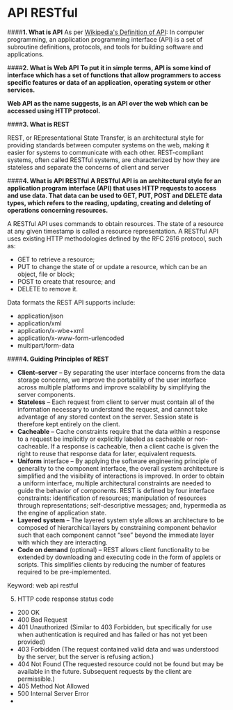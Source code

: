 # **API RESTful**

####**1. What is API**
As per [Wikipedia's Definition of API](https://en.wikipedia.org/wiki/API): In computer programming, an application programming interface (API) is a set of subroutine definitions, protocols, and tools for building software and applications.

####**2. What is Web API**
**To put it in simple terms, API is some kind of interface which has a set of functions that allow programmers to access specific features or data of an application, operating system or other services.**

**Web API as the name suggests, is an API over the web which can be accessed using HTTP protocol.**

####**3. What is REST**

REST, or REpresentational State Transfer, is an architectural style for providing standards between computer systems on the web, making it easier for systems to communicate with each other. REST-compliant systems, often called RESTful systems, are characterized by how they are stateless and separate the concerns of client and server

####**4. What is API RESTful**
**A RESTful API is an architectural style for an application program interface (API) that uses HTTP requests to access and use data. That data can be used to GET, PUT, POST and DELETE data types, which refers to the reading, updating, creating and deleting of operations concerning resources.**

A RESTful API uses commands to obtain resources. The state of a resource at any given timestamp is called a resource representation. A RESTful API uses existing HTTP methodologies defined by the RFC 2616 protocol, such as:

- GET to retrieve a resource;
- PUT to change the state of or update a resource, which can be an object, file or block;
- POST to create that resource; and
- DELETE to remove it.

Data formats the REST API supports include:
- application/json
- application/xml
- application/x-wbe+xml
- application/x-www-form-urlencoded
- multipart/form-data

####**4. Guiding Principles of REST**
- **Client–server** – By separating the user interface concerns from the data storage concerns, we improve the portability of the user interface across multiple platforms and improve scalability by simplifying the server components.
- **Stateless** – Each request from client to server must contain all of the information necessary to understand the request, and cannot take advantage of any stored context on the server. Session state is therefore kept entirely on the client.
- **Cacheable** – Cache constraints require that the data within a response to a request be implicitly or explicitly labeled as cacheable or non-cacheable. If a response is cacheable, then a client cache is given the right to reuse that response data for later, equivalent requests.
- **Uniform** interface – By applying the software engineering principle of generality to the component interface, the overall system architecture is simplified and the visibility of interactions is improved. In order to obtain a uniform interface, multiple architectural constraints are needed to guide the behavior of components. REST is defined by four interface constraints: identification of resources; manipulation of resources through representations; self-descriptive messages; and, hypermedia as the engine of application state.
- **Layered system** – The layered system style allows an architecture to be composed of hierarchical layers by constraining component behavior such that each component cannot “see” beyond the immediate layer with which they are interacting.
- **Code on demand** (optional) – REST allows client functionality to be extended by downloading and executing code in the form of applets or scripts. This simplifies clients by reducing the number of features required to be pre-implemented.


Keyword: web api restful


5. HTTP code response status code

- 200 OK
- 400 Bad Request
- 401 Unauthorized (Similar to 403 Forbidden, but specifically for use when authentication is required and has failed or has not yet been provided)
- 403 Forbidden (The request contained valid data and was understood by the server, but the server is refusing action.)
- 404 Not Found (The requested resource could not be found but may be available in the future. Subsequent requests by the client are permissible.)
- 405 Method Not Allowed
- 500 Internal Server Error 
- 